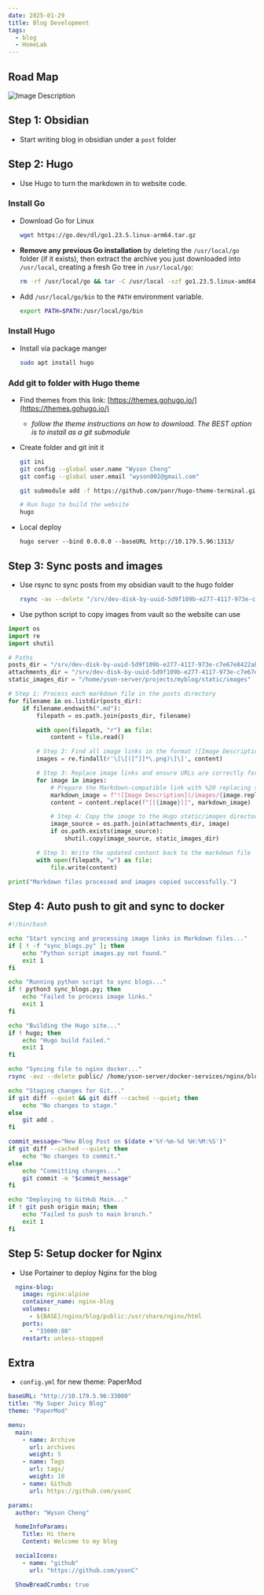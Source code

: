 ```yaml
---
date: 2025-01-29
title: Blog Development
tags:
  - blog
  - HomeLab
---
```

## Road Map

![Image Description](/images/Pasted%20image%2020250129191000.png)
## Step 1: Obsidian

- Start writing blog in obsidian under a `post` folder

## Step 2: Hugo

- Use Hugo to turn the markdown in to website code.

### Install Go

- Download Go for Linux
	```bash
	wget https://go.dev/dl/go1.23.5.linux-arm64.tar.gz
	```
- **Remove any previous Go installation** by deleting the `/usr/local/go` folder (if it exists), then extract the archive you just downloaded into `/usr/local`, creating a fresh Go tree in `/usr/local/go`:
	```bash
	rm -rf /usr/local/go && tar -C /usr/local -xzf go1.23.5.linux-amd64.tar.gz
	```

- Add `/usr/local/go/bin` to the `PATH` environment variable.
	```bash
	export PATH=$PATH:/usr/local/go/bin
	```

### Install Hugo

- Install via package manger 
	```bash
	sudo apt install hugo
	```

### Add git to folder with Hugo theme

- Find themes from this link: [https://themes.gohugo.io/](https://themes.gohugo.io/)
    - _follow the theme instructions on how to download. The BEST option is to install as a git submodule_
- Create folder and git init it
	```bash
	git ini
	git config --global user.name "Wyson Cheng"
	git config --global user.email "wyson002@gmail.com"

	git submodule add -f https://github.com/panr/hugo-theme-terminal.git themes/terminal

	# Run hugo to build the website
	hugo
	```

- Local deploy
	```
	hugo server --bind 0.0.0.0 --baseURL http://10.179.5.96:1313/
	```

## Step 3: Sync posts and images

- Use rsync to sync posts from my obsidian vault to the hugo folder
	```bash
	rsync -av --delete "/srv/dev-disk-by-uuid-5d9f109b-e277-4117-973e-c7e67e8422ab/super_vault/yson/Obsidian Super Vault/posts/" "/home/yson-server/projects/myblog/content/posts/"
	```

- Use python script to copy images from vault so the website can use
```python
import os
import re
import shutil

# Paths
posts_dir = "/srv/dev-disk-by-uuid-5d9f109b-e277-4117-973e-c7e67e8422ab/super_vault/yson/Obsidian Super Vault/posts/"
attachments_dir = "/srv/dev-disk-by-uuid-5d9f109b-e277-4117-973e-c7e67e8422ab/super_vault/yson/Obsidian Super Vault/97 - Resources/"
static_images_dir = "/home/yson-server/projects/myblog/static/images"

# Step 1: Process each markdown file in the posts directory
for filename in os.listdir(posts_dir):
    if filename.endswith(".md"):
        filepath = os.path.join(posts_dir, filename)

        with open(filepath, "r") as file:
            content = file.read()

        # Step 2: Find all image links in the format ![Image Description](/images/Pasted%20image%20...%20.png)
        images = re.findall(r'\[\[([^]]*\.png)\]\]', content)

        # Step 3: Replace image links and ensure URLs are correctly formatted
        for image in images:
            # Prepare the Markdown-compatible link with %20 replacing spaces
            markdown_image = f"![Image Description](/images/{image.replace(' ', '%20')})"
            content = content.replace(f"[[{image}]]", markdown_image)

            # Step 4: Copy the image to the Hugo static/images directory if it exists
            image_source = os.path.join(attachments_dir, image)
            if os.path.exists(image_source):
                shutil.copy(image_source, static_images_dir)

        # Step 5: Write the updated content back to the markdown file
        with open(filepath, "w") as file:
            file.write(content)

print("Markdown files processed and images copied successfully.")
```

## Step 4: Auto push to git and sync to docker 

```bash
#!/bin/bash

echo "Start syncing and processing image links in Markdown files..."
if [ ! -f "sync_blogs.py" ]; then
    echo "Python script images.py not found."
    exit 1
fi

echo "Running python script to sync blogs..."
if ! python3 sync_blogs.py; then
    echo "Failed to process image links."
    exit 1
fi

echo "Building the Hugo site..."
if ! hugo; then
    echo "Hugo build failed."
    exit 1
fi

echo "Syncing file to nginx docker..."
rsync -avz --delete public/ /home/yson-server/docker-services/nginx/blog/public

echo "Staging changes for Git..."
if git diff --quiet && git diff --cached --quiet; then
    echo "No changes to stage."
else
    git add .
fi

commit_message="New Blog Post on $(date +'%Y-%m-%d %H:%M:%S')"
if git diff --cached --quiet; then
    echo "No changes to commit."
else
    echo "Committing changes..."
    git commit -m "$commit_message"
fi

echo "Deploying to GitHub Main..."
if ! git push origin main; then
    echo "Failed to push to main branch."
    exit 1
fi
```


## Step 5: Setup docker for Nginx

- Use Portainer to deploy Nginx for the blog
```yaml
  nginx-blog:
    image: nginx:alpine
    container_name: nginx-blog
    volumes:
      - ${BASE}/nginx/blog/public:/usr/share/nginx/html
    ports:
      - "33000:80"
    restart: unless-stopped
```


## Extra

- `config.yml` for new theme: PaperMod

```yaml
baseURL: "http://10.179.5.96:33000"
title: "My Super Juicy Blog"
theme: "PaperMod"

menu:
  main:
    - name: Archive
      url: archives
      weight: 5
    - name: Tags
      url: tags/
      weight: 10
    - name: Github
      url: https://github.com/ysonC

params:
  author: "Wyson Cheng"

  homeInfoParams:
    Title: Hi there
    Content: Welcome to my blog

  socialIcons:
    - name: "github"
      url: "https://github.com/ysonC"

  ShowBreadCrumbs: true
```
